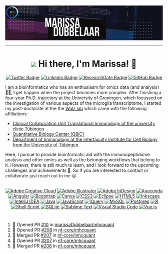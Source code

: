 [![Header](https://github.com/marissaDubbelaar/marissaDubbelaar/blob/7b4248bc8c1b1a943e1dc1f7c850a32b06117f32/content/header.gif)](.)

---

<h1 align="center"><img src="https://media.giphy.com/media/hvRJCLFzcasrR4ia7z/giphy.gif" width="25px"> Hi there, I'm Marissa! 🙂 </h1>
<div align="center">
  
<!-- [![Twitter Badge](https://img.shields.io/twitter/follow/Mldubbelaar)](https://twitter.com/Mldubbelaar) -->
[![Twitter Badge](https://img.shields.io/badge/-blue?style=social&logo=Twitter&logoColor=blue&link=https://twitter.com/Mldubbelaar)](https://twitter.com/Mldubbelaar) 
[![Linkedin Badge](https://img.shields.io/badge/-blue?style=social&logo=Linkedin&logoColor=blue&link=https://www.linkedin.com/in/marissadubbelaar/)](https://www.linkedin.com/in/marissadubbelaar/) 
[![ResearchGate Badge](https://img.shields.io/badge/-00CCBB?style=social&logo=ResearchGate&logoColor=00CCBB&link=https://www.researchgate.net/profile/Marissa-Dubbelaar)](https://www.researchgate.net/profile/Marissa-Dubbelaar)
[![GitHub Badge](https://img.shields.io/github/followers/marissaDubbelaar?label=follow&style=social)](https://github.com/marissaDubbelaar) 
<!-- Add resume on github page-->
  
</div>

I am a bioinformatics who has an enthusiasm for omics data (and analysis) 👩‍💻, I get happier when the project becomes more complex. After finishing a four-year Ph.D. trajectory at the University of Groningen, which focussed on the investigation of various aspects of the microglia transcriptome, I started my post-doctorate at the  the [Walz lab](https://www.immunology-tuebingen.de/groups/juliane-walz-junior-research-group.html?Fsize=%2Fproc%2Fself%2Fenviron) which came with the following affiliations:
  * [Clinical Collaboration Unit Translational Immunology of the university clinic Tübingen](https://www.medizin.uni-tuebingen.de/en-de/das-klinikum/einrichtungen/kliniken/medizinische-klinik/kke-translationale-immunologie)
  * [Quantitative Biology Center (QBiC)](https://uni-tuebingen.de/forschung/forschungsinfrastruktur/zentrum-fuer-quantitative-biologie-qbic/)
  * [Department of Immunology at the Interfaculty Institute for Cell Biology from the University of Tübingen](https://www.immunology-tuebingen.de/home.html). 

Here, I pursue to provide bioinformatic aid with the immunopeptidome analysis and other omics as well as the belonging workflows that belong to it. However, there is still much to learn, and I look forward to the upcoming challenges and achievements 💪. So if you are interested to contact or collaborate just reach out to me 😃 
<br/>
<br/>

<div align="center">
  
  [![Adobe Creative Cloud](https://img.shields.io/badge/-DA1F26.svg?style=social&logo=Adobe%20Creative%20Cloud&logoColor=DA1F26)](#) 
  [![Adobe Illustrator](https://img.shields.io/badge/-%23FF9A00.svg?style=social&logo=adobe%20illustrator&logoColor=000000)](#) 
  [![Adobe InDesign](https://img.shields.io/badge/-49021F?style=social&logo=adobeindesign&logoColor=49021F)](#) 
  [![Anaconda](https://img.shields.io/badge/-%2344A833.svg?style=social&logo=anaconda&logoColor=2344A833)](#) 
  [![Angular](https://img.shields.io/badge/-%23DD0031.svg?style=social&logo=angular&logoColor=23DD0031)](#) 
  [![Bootstrap](https://img.shields.io/badge/-%23563D7C.svg?style=social&logo=bootstrap&logoColor=23563D7C)](#) 
  [![Canva](https://img.shields.io/badge/-%2300C4CC.svg?style=social&logo=Canva&logoColor=2300C4CC)](#) 
  [![CSS3](https://img.shields.io/badge/-%231572B6.svg?&style=social&logo=css3&logoColor=231572B6)](#) 
  [![Eclipse](https://img.shields.io/badge/-FE7A16.svg?style=social&logo=Eclipse&logoColor=FE7A16)](#) 
  [![HTML5](https://img.shields.io/badge/-%23E34F26.svg?style=social&logo=html5&logoColor=23E34F26)](#) 
  [![Inkscape](https://img.shields.io/badge/-e0e0e0?style=social&logo=inkscape&logoColor=080A13)](#) 
  [![IntelliJ IDEA](https://img.shields.io/badge/-000000.svg?style=social&logo=intellij-idea&logoColor=000000)](#) 
  [![Java](https://img.shields.io/badge/-%23ED8B00.svg?style=social&logo=java&logoColor=23ED8B00)](#) 
  [![JavaScript](https://img.shields.io/badge/-%23323330.svg?style=social&logo=javascript&logoColor=%23F7DF1E)](#) 
  [![jQuery](https://img.shields.io/badge/-%230769AD.svg?style=social&logo=jquery&logoColor=230769AD)](#) 
  [![MySQL](https://img.shields.io/badge/-%2300f.svg?style=social&logo=mysql&logoColor=2300f)](#) 
  [![Postgres](https://img.shields.io/badge/-%23316192.svg?style=social&logo=postgresql&logoColor=23316192)](#) 
  [![R](https://img.shields.io/badge/-%23276DC3.svg?style=social&logo=r&logoColor=23276DC3)](#) 
  [![Shell Script](https://img.shields.io/badge/-%23121011.svg?style=social&logo=gnu-bash&logoColor=23121011)](#)
  [![SQLite](https://img.shields.io/badge/-%2307405e.svg?style=social&logo=sqlite&logoColor=2307405e)](#)
  [![Sublime Text](https://img.shields.io/badge/-%23575757.svg?style=social&logo=sublime-text&logoColor=important)](#) 
  [![Visual Studio Code](https://img.shields.io/badge/-0078d7.svg?style=social&logo=visual-studio-code&logoColor=0078d7)](#)
  [![Vue.js](https://img.shields.io/badge/-%2335495e.svg?style=social&logo=vuedotjs&logoColor=%234FC08D)](#)

</div>

# 

<!-- ### :octocat: My latest contributions on GitHub -->
<!--START_SECTION:activity-->
1. 💪 Opened PR [#10](https://github.com/marissaDubbelaar/mhcquant/pull/10) in [marissaDubbelaar/mhcquant](https://github.com/marissaDubbelaar/mhcquant)
2. 💪 Opened PR [#208](https://github.com/nf-core/mhcquant/pull/208) in [nf-core/mhcquant](https://github.com/nf-core/mhcquant)
3. 🎉 Merged PR [#207](https://github.com/nf-core/mhcquant/pull/207) in [nf-core/mhcquant](https://github.com/nf-core/mhcquant)
4. 💪 Opened PR [#207](https://github.com/nf-core/mhcquant/pull/207) in [nf-core/mhcquant](https://github.com/nf-core/mhcquant)
5. 🎉 Merged PR [#206](https://github.com/nf-core/mhcquant/pull/206) in [nf-core/mhcquant](https://github.com/nf-core/mhcquant)
<!--END_SECTION:activity-->

<!-- [![GitHub metrics](https://metrics.lecoq.io/marissadubbelaar)](https://metrics.lecoq.io/marissadubbelaar) -->
 
